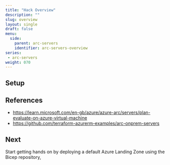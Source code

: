 ```yaml
---
title: "Hack Overview"
description: ""
slug: overview
layout: single
draft: false
menu:
  side:
    parent: arc-servers
    identifier: arc-servers-overview
series:
 - arc-servers
weight: 070
---
```


## Setup



## References

* <https://learn.microsoft.com/en-gb/azure/azure-arc/servers/plan-evaluate-on-azure-virtual-machine>
* <https://github.com/terraform-azurerm-examples/arc-onprem-servers>

## Next

Start getting hands on by deploying a default Azure Landing Zone using the Bicep repository,
